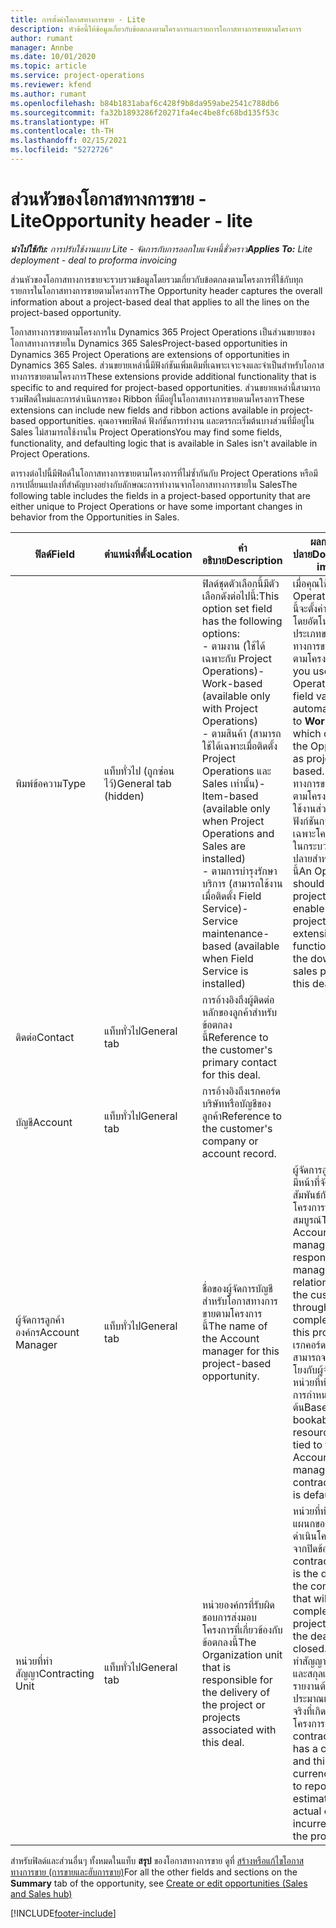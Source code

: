 ```yaml
---
title: การตั้งค่าโอกาสทางการขาย - Lite
description: หัวข้อนี้ให้ข้อมูลเกี่ยวกับข้อตกลงตามโครงการและรายการโอกาสทางการขายตามโครงการ
author: rumant
manager: Annbe
ms.date: 10/01/2020
ms.topic: article
ms.service: project-operations
ms.reviewer: kfend
ms.author: rumant
ms.openlocfilehash: b84b1831abaf6c428f9b8da959abe2541c788db6
ms.sourcegitcommit: fa32b1893286f20271fa4ec4be8fc68bd135f53c
ms.translationtype: HT
ms.contentlocale: th-TH
ms.lasthandoff: 02/15/2021
ms.locfileid: "5272726"
---
```

# <a name="opportunity-header---lite"></a><span data-ttu-id="02d30-103">ส่วนหัวของโอกาสทางการขาย - Lite</span><span class="sxs-lookup"><span data-stu-id="02d30-103">Opportunity header - lite</span></span>

<span data-ttu-id="02d30-104">_**นำไปใช้กับ:** การปรับใช้งานแบบ Lite - จัดการกับการออกใบแจ้งหนี้ชั่วคราว_</span><span class="sxs-lookup"><span data-stu-id="02d30-104">_**Applies To:** Lite deployment - deal to proforma invoicing_</span></span>

<span data-ttu-id="02d30-105">ส่วนหัวของโอกาสทางการขายจะรวบรวมข้อมูลโดยรวมเกี่ยวกับข้อตกลงตามโครงการที่ใช้กับทุกรายการในโอกาสทางการขายตามโครงการ</span><span class="sxs-lookup"><span data-stu-id="02d30-105">The Opportunity header captures the overall information about a project-based deal that applies to all the lines on the project-based opportunity.</span></span>

<span data-ttu-id="02d30-106">โอกาสทางการขายตามโครงการใน Dynamics 365 Project Operations เป็นส่วนขยายของโอกาสทางการขายใน Dynamics 365 Sales</span><span class="sxs-lookup"><span data-stu-id="02d30-106">Project-based opportunities in Dynamics 365 Project Operations are extensions of opportunities in Dynamics 365 Sales.</span></span> <span data-ttu-id="02d30-107">ส่วนขยายเหล่านี้มีฟังก์ชันเพิ่มเติมที่เฉพาะเจาะจงและจำเป็นสำหรับโอกาสทางการขายตามโครงการ</span><span class="sxs-lookup"><span data-stu-id="02d30-107">These extensions provide additional functionality that is specific to and required for project-based opportunities.</span></span> <span data-ttu-id="02d30-108">ส่วนขยายเหล่านี้สามารถรวมฟิลด์ใหม่และการดำเนินการของ Ribbon ที่มีอยู่ในโอกาสทางการขายตามโครงการ</span><span class="sxs-lookup"><span data-stu-id="02d30-108">These extensions can include new fields and ribbon actions available in project-based opportunities.</span></span> <span data-ttu-id="02d30-109">คุณอาจพบฟิลด์ ฟังก์ชันการทำงาน และตรรกะเริ่มต้นบางส่วนที่มีอยู่ใน Sales ไม่สามารถใช้งานใน Project Operations</span><span class="sxs-lookup"><span data-stu-id="02d30-109">You may find some fields, functionality, and defaulting logic that is available in Sales isn't available in Project Operations.</span></span>

<span data-ttu-id="02d30-110">ตารางต่อไปนี้มีฟิลด์ในโอกาสทางการขายตามโครงการที่ไม่ซ้ำกันกับ Project Operations หรือมีการเปลี่ยนแปลงที่สำคัญบางอย่างกับลักษณะการทำงานจากโอกาสทางการขายใน Sales</span><span class="sxs-lookup"><span data-stu-id="02d30-110">The following table includes the fields in a project-based opportunity that are either unique to Project Operations or have some important changes in behavior from the Opportunities in Sales.</span></span>

| <span data-ttu-id="02d30-111">**ฟิลด์**</span><span class="sxs-lookup"><span data-stu-id="02d30-111">**Field**</span></span> | <span data-ttu-id="02d30-112">**ตำแหน่งที่ตั้ง**</span><span class="sxs-lookup"><span data-stu-id="02d30-112">**Location**</span></span> | <span data-ttu-id="02d30-113">**คำอธิบาย**</span><span class="sxs-lookup"><span data-stu-id="02d30-113">**Description**</span></span> | <span data-ttu-id="02d30-114">**ผลกระทบขั้นปลาย**</span><span class="sxs-lookup"><span data-stu-id="02d30-114">**Downstream impact**</span></span> |
| --- | --- | --- | --- |
| <span data-ttu-id="02d30-115">พิมพ์ข้อความ</span><span class="sxs-lookup"><span data-stu-id="02d30-115">Type</span></span> | <span data-ttu-id="02d30-116">แท็บทั่วไป (ถูกซ่อนไว้)</span><span class="sxs-lookup"><span data-stu-id="02d30-116">General tab (hidden)</span></span> | <span data-ttu-id="02d30-117">ฟิลด์ชุดตัวเลือกนี้มีตัวเลือกดังต่อไปนี้:</span><span class="sxs-lookup"><span data-stu-id="02d30-117">This option set field has the following options:</span></span></br><span data-ttu-id="02d30-118">- ตามงาน (ใช้ได้เฉพาะกับ Project Operations)</span><span class="sxs-lookup"><span data-stu-id="02d30-118">- Work-based (available only with Project Operations)</span></span></br><span data-ttu-id="02d30-119">- ตามสินค้า (สามารถใช้ได้เฉพาะเมื่อติดตั้ง Project Operations และ Sales เท่านั้น)</span><span class="sxs-lookup"><span data-stu-id="02d30-119">- Item-based (available only when Project Operations and Sales are installed)</span></span></br><span data-ttu-id="02d30-120">- ตามการบำรุงรักษาบริการ (สามารถใช้งานเมื่อติดตั้ง Field Service)</span><span class="sxs-lookup"><span data-stu-id="02d30-120">- Service maintenance-based (available when Field Service is installed)</span></span> | <span data-ttu-id="02d30-121">เมื่อคุณใช้ Project Operations ค่าฟิลด์นี้จะตั้งค่าเป็น **ตามงาน** โดยอัตโนมัติ ซึ่งจะจัดประเภทของโอกาสทางการขายเป็นแบบตามโครงการ</span><span class="sxs-lookup"><span data-stu-id="02d30-121">When you use Project Operations, this field value is automatically set to **Work-based** which classifies the Opportunity as project-based.</span></span> <span data-ttu-id="02d30-122">โอกาสทางการขายควรเป็นไปตามโครงการเพื่อเปิดใช้งานส่วนขยายและฟังก์ชันการทำงานเฉพาะโครงการทั้งหมดในกระบวนการขายขั้นปลายสำหรับข้อเสนอนี้</span><span class="sxs-lookup"><span data-stu-id="02d30-122">An Opportunity should be project-based to enable all project-specific extensions and functionality in the downstream sales process for this deal.</span></span> |
| <span data-ttu-id="02d30-123">ติดต่อ</span><span class="sxs-lookup"><span data-stu-id="02d30-123">Contact</span></span> | <span data-ttu-id="02d30-124">แท็บทั่วไป</span><span class="sxs-lookup"><span data-stu-id="02d30-124">General tab</span></span> | <span data-ttu-id="02d30-125">การอ้างอิงถึงผู้ติดต่อหลักของลูกค้าสำหรับข้อตกลงนี้</span><span class="sxs-lookup"><span data-stu-id="02d30-125">Reference to the customer's primary contact for this deal.</span></span> | |
| <span data-ttu-id="02d30-126">บัญชี</span><span class="sxs-lookup"><span data-stu-id="02d30-126">Account</span></span> | <span data-ttu-id="02d30-127">แท็บทั่วไป</span><span class="sxs-lookup"><span data-stu-id="02d30-127">General tab</span></span> | <span data-ttu-id="02d30-128">การอ้างอิงถึงเรกคอร์ดบริษัทหรือบัญชีของลูกค้า</span><span class="sxs-lookup"><span data-stu-id="02d30-128">Reference to the customer's company or account record.</span></span> | |
| <span data-ttu-id="02d30-129">ผู้จัดการลูกค้าองค์กร</span><span class="sxs-lookup"><span data-stu-id="02d30-129">Account Manager</span></span> | <span data-ttu-id="02d30-130">แท็บทั่วไป</span><span class="sxs-lookup"><span data-stu-id="02d30-130">General tab</span></span> | <span data-ttu-id="02d30-131">ชื่อของผู้จัดการบัญชีสำหรับโอกาสทางการขายตามโครงการนี้</span><span class="sxs-lookup"><span data-stu-id="02d30-131">The name of the Account manager for this project-based opportunity.</span></span> | <span data-ttu-id="02d30-132">ผู้จัดการลูกค้าองค์กรมีหน้าที่จัดการความสัมพันธ์กับลูกค้าจนโครงการนี้เสร็จสมบูรณ์</span><span class="sxs-lookup"><span data-stu-id="02d30-132">The Account manager is responsible for managing the relationship with the customer through the completion of this project.</span></span> <span data-ttu-id="02d30-133">ตามเรกคอร์ดทรัพยากรที่สามารถจองได้ที่เชื่อมโยงกับผู้จัดการบัญชี หน่วยที่ทำสัญญาจะมีการกำหนดเป็นค่าเริ่มต้น</span><span class="sxs-lookup"><span data-stu-id="02d30-133">Based on the bookable resource record tied to the Account manager, the contracting unit is defaulted.</span></span> |
| <span data-ttu-id="02d30-134">หน่วยที่ทำสัญญา</span><span class="sxs-lookup"><span data-stu-id="02d30-134">Contracting Unit</span></span> | <span data-ttu-id="02d30-135">แท็บทั่วไป</span><span class="sxs-lookup"><span data-stu-id="02d30-135">General tab</span></span> | <span data-ttu-id="02d30-136">หน่วยองค์กรที่รับผิดชอบการส่งมอบโครงการที่เกี่ยวข้องกับข้อตกลงนี้</span><span class="sxs-lookup"><span data-stu-id="02d30-136">The Organization unit that is responsible for the delivery of the project or projects associated with this deal.</span></span> | <span data-ttu-id="02d30-137">หน่วยที่ทำสัญญาคือแผนกของบริษัทที่จะดำเนินโครงการหลังจากปิดข้อตกลง</span><span class="sxs-lookup"><span data-stu-id="02d30-137">The contracting unit is the division of the company that will complete the project(s) after the deal is closed.</span></span> <span data-ttu-id="02d30-138">ทุกหน่วยที่ทำสัญญามีสกุลเงิน และสกุลเงินนี้ใช้เพื่อรายงานต้นทุนโดยประมาณและต้นทุนจริงที่เกิดขึ้นระหว่างโครงการ</span><span class="sxs-lookup"><span data-stu-id="02d30-138">Every contracting unit has a currency, and this currency is used to report estimated and actual costs incurred during the project.</span></span> |

<span data-ttu-id="02d30-139">สำหรับฟิลด์และส่วนอื่นๆ ทั้งหมดในแท็บ **สรุป** ของโอกาสทางการขาย ดูที่ [สร้างหรือแก้ไขโอกาสทางการขาย (การขายและฮับการขาย)](https://docs.microsoft.com/dynamics365/sales-enterprise/create-edit-opportunity-sales)</span><span class="sxs-lookup"><span data-stu-id="02d30-139">For all the other fields and sections on the **Summary** tab of the opportunity, see [Create or edit opportunities (Sales and Sales hub)](https://docs.microsoft.com/dynamics365/sales-enterprise/create-edit-opportunity-sales)</span></span>


[!INCLUDE[footer-include](../../includes/footer-banner.md)]
